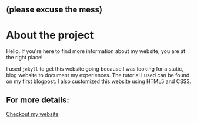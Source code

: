 ## (please excuse the mess)
# About the project
Hello. If you're here to find more information about my website, you are at the right place!

I used `jekyll` to get this website going because I was looking for a static, blog website to document my experiences. The tutorial I used can be found on my first blogpost. I also customized this website using HTML5 and CSS3.

## For more details:
[Checkout my website][blog-site]


[blog-site]: https://vicntech.github.io/jekyll/update/2021/01/16/hello-world.html
